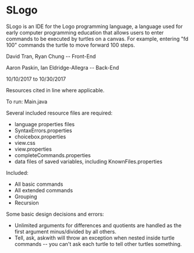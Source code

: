 # SLogo

SLogo is an IDE for the Logo programming language, a language used for early computer programming education that allows users to enter commands to be executed by turtles on a canvas. For example, entering "fd 100" commands the turtle to move forward 100 steps.

David Tran, Ryan Chung -- Front-End

Aaron Paskin, Ian Eldridge-Allegra -- Back-End

10/10/2017 to 10/30/2017

Resources cited in line where applicable. 

To run: Main.java

Several included resource files are required: 
* language properties files
* SyntaxErrors.properties
* choicebox.properties
* view.css
* view.properties
* completeCommands.properties
* data files of saved variables, including KnownFiles.properties

Included:
* All basic commands
* All extended commands
* Grouping
* Recursion

Some basic design decisions and errors:
* Unlimited arguments for differences and quotients are handled as the first argument minus/divided by all others.
* Tell, ask, askwith will throw an exception when nested inside turtle commands -- you can't ask each turtle to tell other turtles something.
